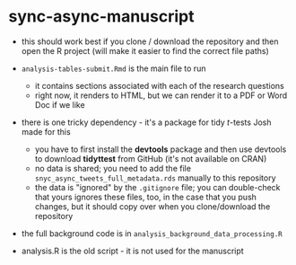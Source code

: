 # sync-async-manuscript

- this should work best if you clone / download the repository and then open the R project (will make it easier to find the correct file paths)
- `analysis-tables-submit.Rmd` is the main file to run
  - it contains sections associated with each of the research questions
  - right now, it renders to HTML, but we can render it to a PDF or Word Doc if we like
- there is one tricky dependency - it's a package for tidy *t*-tests Josh made for this
  - you have to first install the **devtools** package and then use devtools to download **tidyttest** from GitHub (it's not available on CRAN)
  - no data is shared; you need to add the file `snyc_async_tweets_full_metadata.rds` manually to this repository
  - the data is "ignored" by the `.gitignore` file; you can double-check that yours ignores these files, too, in the case that you push changes, but it should copy over when you clone/download the repository

- the full background code is in `analysis_background_data_processing.R`
- analysis.R is the old script - it is not used for the manuscript 
